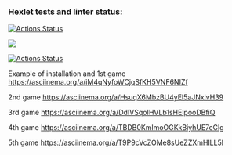 ### Hexlet tests and linter status:
[![Actions Status](https://github.com/Asya-Kamaeva/frontend-project-lvl1/workflows/hexlet-check/badge.svg)](https://github.com/Asya-Kamaeva/frontend-project-lvl1/actions)

<a href="https://codeclimate.com/github/codeclimate/codeclimate/maintainability"><img src="https://api.codeclimate.com/v1/badges/a99a88d28ad37a79dbf6/maintainability" /></a>

[![Actions Status](https://github.com/Asya-Kamaeva/frontend-project-lvl1/workflows/linter-test/badge.svg)](https://github.com/Asya-Kamaeva/frontend-project-lvl1/actions)

Example of installation and 1st game
https://asciinema.org/a/iM4qNyfoWCjqSfKH5VNF6NIZf

2nd game
https://asciinema.org/a/HsuqX6MbzBU4yEl5aJNxlvH39

3rd game
https://asciinema.org/a/DdIVSqoIHVLb1sHElpooDBfiQ

4th game
https://asciinema.org/a/TBDB0KmlmoOGKkBiyhUE7cClg

5th game
https://asciinema.org/a/T9P9cVcZOMe8sUeZZXmHlLL5l
